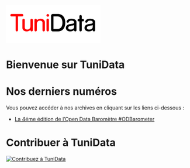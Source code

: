 ![TuniData Logo](pics/logo.png "TuniData, newsletter de la Data en Tunisie")

Bienvenue sur TuniData
===


Nos derniers numéros
===

Vous pouvez accéder à nos archives en cliquant sur les liens ci-dessous :

 * [La 4éme édition de l’Open Data Baromètre #ODBarometer](https://trojette.github.io/tunidata/2017/14/issue.html)

Contribuer à TuniData
===

[![Contribuez à TuniData](https://trojette.github.io/tunidata/pics/github.jpg)](https://github.com/trojette/tunidata/)

